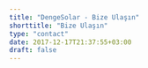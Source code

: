 ```yaml
---
title: "DengeSolar - Bize Ulaşın"
shorttitle: "Bize Ulaşın"
type: "contact"
date: 2017-12-17T21:37:55+03:00
draft: false
---
```

